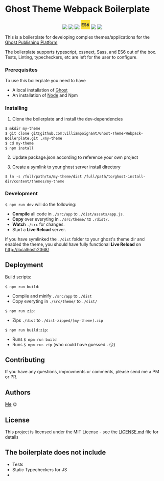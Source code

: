 # Ghost Theme Webpack Boilerplate
<p align="center">
  <img height="30px" src="https://ghost.org/logo.svg">
  <img height="30px" src="https://github.com/MoOx/postcss-cssnext/raw/master/logo/cssnext-256.png">
  <img height="30px" src="http://sass-lang.com/assets/img/styleguide/color-1c4aab2b.png">
  <img height="30px" src="https://raw.githubusercontent.com/github/explore/6c6508f34230f0ac0d49e847a326429eefbfc030/topics/es6/es6.png">
  <img height="30px" src="https://upload.wikimedia.org/wikipedia/commons/2/29/TypeScript_Logo_%28Blue%29.svg">
  <img height="30px" src="https://raw.githubusercontent.com/webpack/media/master/logo/icon.png">
</p>

This is a boilerplate for developing complex themes/applications for the [Ghost Publishing Platform](https://ghost.org)

The boilerplate supports typescript, cssnext, Sass, and ES6 out of the box. Tests, Linting, typecheckers, etc are left for the user to configure.

### Prerequisites

To use this boilerplate you need to have
* A local installation of [Ghost](https://docs.ghost.org/v1.0.0/docs/install-local)
* An installation of [Node](https://nodejs.org/en/) and Npm

### Installing

1. Clone the boilerplate and install the dev-dependencies
  ```
  $ mkdir my-theme
  $ git clone git@github.com:villiampoignant/Ghost-Theme-Webpack-Boilerplate.git ./my-theme
  $ cd my-theme
  $ npm install
  ```

2. Update package.json according to reference your own project

3. Create a symlink to your ghost server install directory
  ```
  $ ln -s /full/path/to/my-theme/dist /full/path/to/ghost-install-dir/content/themes/my-theme
  ```

### Development

`$ npm run dev` will do the following:

* **Compile** all code in `./src/app` to `./dist/assets/app.js`.
* **Copy** over everyting in `./src/theme/` to `./dist/`.
* **Watch** `./src` for changes.
* Start a **Live Reload** server.

If you have symlinked the `./dist` folder to your ghost's theme dir and enabled the theme, you should have fully functional **Live Reload** on [http://localhost:2368/]()

## Deployment

Build scripts:

`$ npm run build`:
* Compile and minify `./src/app` to `./dist`
* Copy everyting in `./src/theme/` to `./dist/`

`$ npm run zip`:
* Zips `./dist` to `./dist-zipped/[my-theme].zip`

`$ npm run build:zip`:
* Runs `$ npm run build`
* Runs `$ npm run zip` (who could have guessed.. :smirk:)

## Contributing

If you have any questions, improvments or comments, please send me a PM or PR.

## Authors

[Me](https://villi.am) :sun_with_face:

## License

This project is licensed under the MIT License - see the [LICENSE.md](LICENSE.md) file for details

## The boilerplate does not include

* Tests
* Static Typecheckers for JS
* 
